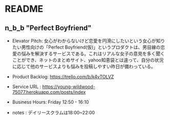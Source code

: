 # README

## n_b_b "Perfect Boyfriend"
* Elevator Pitch: 女心がわからないけど恋愛を円滑にしたいという女心が知りたい男性向けの「Perfect Boyfriend(仮)」というプロダクトは、男目線の恋愛の悩みを解決するサービスである。これはリアルな女子の意見を多く聞くことができ、ネットのまとめサイト、yahoo知恵袋とは違って、自分の状況に応じて他のサービスよりも悩みを投稿しやすい昨日が備わっている。


* Product Backlog: https://trello.com/b/k4vTOLVZ
* Service URL : https://young-wildwood-75077.herokuapp.com/posts/index
* Business Hours: Friday 12:50 - 16:10
* notes : デイリースクラムは18:00~22:00
